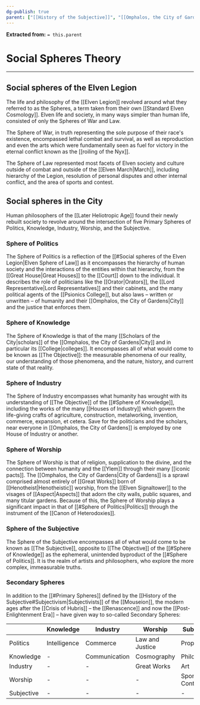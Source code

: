 ```yaml
---
dg-publish: true
parent: ["[[History of the Subjective]]", "[[Omphalos, the City of Gardens]]"]
---
```

**Extracted from:** `= this.parent`
# Social Spheres Theory

---

## Social spheres of the Elven Legion

The life and philosophy of the [[Elven Legion]] revolved around what they referred to as the Spheres, a term taken from their own [[Standard Elven Cosmology]]. Elven life and society, in many ways simpler than human life, consisted of only the Spheres of War and Law.

The Sphere of War, in truth representing the sole purpose of their race's existence, encompassed lethal combat and survival, as well as reproduction and even the arts which were fundamentally seen as fuel for victory in the eternal conflict known as the [[roiling of the Nyx]].

The Sphere of Law represented most facets of Elven society and culture outside of combat and outside of the [[Elven March|March]], including hierarchy of the Legion, resolution of personal disputes and other internal conflict, and the area of sports and contest.

## Social spheres in the City

Human philosophers of the [[Later Heliotropic Age]] found their newly rebuilt society to revolve around the intersection of five Primary Spheres of Politics, Knowledge, Industry, Worship, and the Subjective.

### Sphere of Politics

The Sphere of Politics is a reflection of the [[#Social spheres of the Elven Legion|Elven Sphere of Law]] as it encompasses the hierarchy of human society and the interactions of the entities within that hierarchy, from the [[Great House|Great Houses]] to the [[Court]] down to the individual. It describes the role of politicians like the [[Orator|Orators]], the [[Lord Representative|Lord Representatives]] and their cabinets, and the many political agents of the [[Psionics College]], but also laws – written or unwritten – of humanity and their [[Omphalos, the City of Gardens|City]] and the justice that enforces them.

### Sphere of Knowledge

The Sphere of Knowledge is that of the many [[Scholars of the City|scholars]] of the [[Omphalos, the City of Gardens|City]] and in particular its [[College|colleges]]. It encompasses all of what would come to be known as [[The Objective]]: the measurable phenomena of our reality, our understanding of those phenomena, and the nature, history, and current state of that reality.

### Sphere of Industry

The Sphere of Industry encompasses what humanity has wrought with its understanding of [[The Objective]] of the [[#Sphere of Knowledge]], including the works of the many [[Houses of Industry]] which govern the life-giving crafts of agriculture, construction, metalworking, invention, commerce, expansion, et cetera. Save for the politicians and the scholars, near everyone in [[Omphalos, the City of Gardens]] is employed by one House of Industry or another.

### Sphere of Worship

The Sphere of Worship is that of religion, supplication to the divine, and the connection between humanity and the [[Ylem]] through their many [[iconic pacts]]. The [[Omphalos, the City of Gardens|City of Gardens]] is a sprawl comprised almost entirely of [[Great Works]] born of [[Henotheist|Henotheistic]] worship, from the [[Elven Signaltower]] to the visages of [[Aspect|Aspects]] that adorn the city walls, public squares, and many titular gardens. Because of this, the Sphere of Worship plays a significant impact in that of [[#Sphere of Politics|Politics]] through the instrument of the [[Canon of Heterodoxies]].

### Sphere of the Subjective

The Sphere of the Subjective encompasses all of what would come to be known as [[The Subjective]], opposite to [[The Objective]] of the [[#Sphere of Knowledge]] as the ephemeral, unintended byproduct of the [[#Sphere of Politics]]. It is the realm of artists and philosophers, who explore the more complex, immeasurable truths.

### Secondary Spheres

In addition to the [[#Primary Spheres]] defined by the [[History of the Subjective#Subjectivism|Subjectivists]] of the [[Mouseion]], the modern ages after the [[Crisis of Hubris]] – the [[Renascence]] and now the [[Post-Enlightenment Era]] – have given way to so-called Secondary Spheres:

| | Knowledge | Industry | Worship | Subjective |
|-|-|-|-|-|
| Politics | Intelligence | Commerce | Law and Justice | Propaganda
| Knowledge | - | Communication | Cosmography | Philosophy
| Industry | - | - | Great Works | Art
| Worship | - | - | - | Sport and Contest
| Subjective | - | - | - | -
